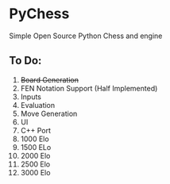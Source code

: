 # PyChess
Simple Open Source Python Chess  and engine

## To Do:
1. ~~Board Generation~~
2. FEN Notation Support (Half Implemented)
3. Inputs
4. Evaluation
5. Move Generation
6. UI
7. C++ Port
8. 1000 Elo
9. 1500 ELo
10. 2000 Elo
11. 2500 Elo
12. 3000 Elo
